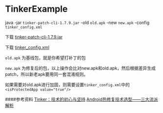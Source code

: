 # TinkerExample
java -jar `tinker-patch-cli-1.7.9.jar` -old `old.apk` -new `new.apk` -config `tinker_config.xml`

下载 [tinker-patch-cli-1.7.9.jar](https://github.com/exacloud/TinkerExample/blob/master/raw/tinker-patch-cli-1.7.9.jar)

下载 [tinker_config.xml](https://github.com/exacloud/TinkerExample/blob/master/raw/tinker_config.xml)



`old.apk` 为基线包，就是你希望打补丁的包

`new.apk` 为修复后的包，以上操作会比对new.apk和old.apk，然后根据差异生成patch，所以新老apk要用同一套混淆规则。



如果需要对old.apk进行加固，则需要设置`tinker_config.xml`中的`<isProtectedApp value="true"/>`


####参考资料
[Tinker：技术的初心与坚持](https://mp.weixin.qq.com/s?__biz=MzAwNDY1ODY2OQ==&mid=2649286483&idx=1&sn=81dffab7f6407eff9d5742d2b483c455&chksm=8334c3d1b4434ac7e153ce214ef30ae474df0795b38a024c38a7def37c12b32eb051fdbd5865#rd)
[Android热修复技术选型——三大流派解析](http://mp.weixin.qq.com/s/uY5N_PSny7_CHOgUA99UjA?spm=a3c0d.7629140.0.0.qzzjPi)

